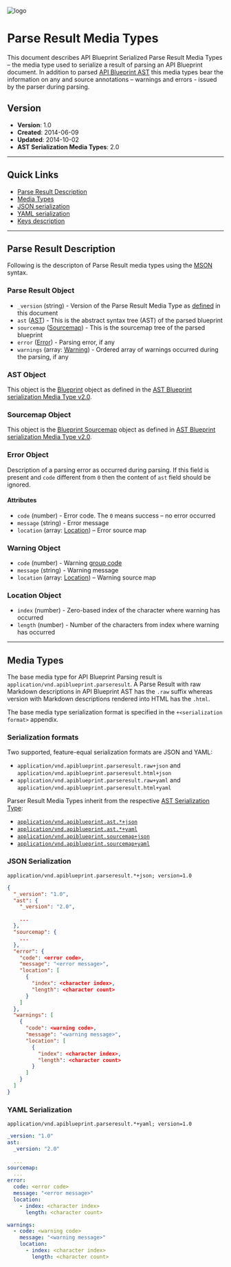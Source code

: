 ![logo](https://raw.github.com/apiaryio/api-blueprint/master/assets/logo_apiblueprint.png)

# Parse Result Media Types
This document describes API Blueprint Serialized Parse Result Media Types – the media type used to serialize a result of parsing an API Blueprint document. In addition to parsed [API Blueprint AST](README.md) this media types bear the information on any and source annotations – warnings and errors - issued by the parser during parsing.

## Version

+ **Version**: 1.0
+ **Created**: 2014-06-09
+ **Updated**: 2014-10-02
+ **AST Serialization Media Types**: 2.0

---

## Quick Links

+ [Parse Result Description](#parse-result-description)
+ [Media Types](#media-types)
+ [JSON serialization](#json-serialization)
+ [YAML serialization](#yaml-serialization)
+ [Keys description](#keys-description)

---

## Parse Result Description
Following is the descripton of Parse Result media types using the [MSON](https://github.com/apiaryio/mson) syntax.

### Parse Result Object

- `_version` (string) - Version of the Parse Result Media Type as [defined](#version) in this document
- `ast` ([AST](#ast-object)) - This is the abstract syntax tree (AST) of the parsed blueprint
- `sourcemap` ([Sourcemap](#sourcemap-object)) - This is the sourcemap tree of the parsed blueprint
- `error` ([Error](#error-object)) - Parsing error, if any
- `warnings` (array: [Warning](#warning-object)) - Ordered array of warnings occurred during the parsing, if any

### AST Object
This object is the [Blueprint](README.md#blueprint-object) object as defined in the [AST Blueprint serialization Media Type v2.0](https://github.com/apiaryio/api-blueprint-ast).

### Sourcemap Object
This object is the [Blueprint Sourcemap](README.md#blueprint-sourcemap-object) object as defined in [AST Blueprint serialization Media Type v2.0](https://github.com/apiaryio/api-blueprint-ast).

### Error Object
Description of a parsing error as occurred during parsing. If this field is present and `code` different from `0` then the content of `ast` field should be ignored.

#### Attributes

+ `code` (number) - Error code. The `0` means success – no error occurred
+ `message` (string) - Error message
+ `location` (array: [Location](#location-object)) – Error source map

### Warning Object

+ `code` (number) - Warning [group code](https://github.com/apiaryio/snowcrash/blob/master/src/SourceAnnotation.h#L128)
+ `message` (string) - Warning message
+ `location` (array: [Location](#location-object)) – Warning source map

### Location Object

+ `index` (number) - Zero-based index of the character where warning has occurred
+ `length` (number) - Number of the characters from index where warning has occurred

---

## Media Types

The base media type for API Blueprint Parsing result is `application/vnd.apiblueprint.parseresult`. A Parse Result with raw Markdown descriptions in API Blueprint AST has the `.raw` suffix whereas version with Markdown descriptions rendered into HTML has the `.html`.

The base media type serialization format is specified in the `+<serialization format>` appendix.

### Serialization formats

Two supported, feature-equal serialization formats are JSON and YAML:

+ `application/vnd.apiblueprint.parseresult.raw+json` and `application/vnd.apiblueprint.parseresult.html+json`
+ `application/vnd.apiblueprint.parseresult.raw+yaml` and `application/vnd.apiblueprint.parseresult.html+yaml`

Parser Result Media Types inherit from the respective [AST Serialization Type](README.md):

+ [`application/vnd.apiblueprint.ast.*+json`](#json-serialization)
+ [`application/vnd.apiblueprint.ast.*+yaml`](#yaml-serialization)
+ [`application/vnd.apiblueprint.sourcemap+json`](#json-serialization)
+ [`application/vnd.apiblueprint.sourcemap+yaml`](#yaml-serialization)

### JSON Serialization

`application/vnd.apiblueprint.parseresult.*+json; version=1.0`

```json
{
  "_version": "1.0",
  "ast": {
    "_version": "2.0",

    ...
  },
  "sourcemap": {
    ...
  },
  "error": {
    "code": <error code>,
    "message": "<error message>",
    "location": [
      {
        "index": <character index>,
        "length": <character count>
      }
    ]
  },
  "warnings": [
    {
      "code": <warning code>,
      "message": "<warning message>",
      "location": [
        {
          "index": <character index>,
          "length": <character count>
        }
      ]
    }
  ]
}
```

### YAML Serialization

`application/vnd.apiblueprint.parseresult.*+yaml; version=1.0`

```yaml
_version: "1.0"
ast:
  _version: "2.0"

  ...
sourcemap:
  ...
error:
  code: <error code>
  message: "<error message>"
  location:
    - index: <character index>
      length: <character count>

warnings:
  - code: <warning code>
    message: "<warning message>"
    location:
      - index: <character index>
        length: <character count>
```


